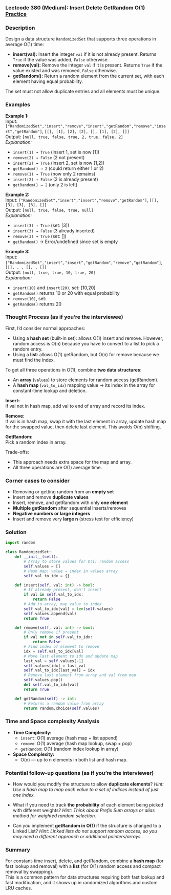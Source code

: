 ### Leetcode 380 (Medium): Insert Delete GetRandom O(1) [Practice](https://leetcode.com/problems/insert-delete-getrandom-o1)

### Description  
Design a data structure `RandomizedSet` that supports three operations in average O(1) time:
- **insert(val):** Insert the integer `val` if it is not already present. Returns `True` if the value was added, `False` otherwise.
- **remove(val):** Remove the integer `val` if it is present. Returns `True` if the value existed and was removed, `False` otherwise.
- **getRandom():** Return a random element from the current set, with each element having equal probability.

The set must not allow duplicate entries and all elements must be unique.

### Examples  

**Example 1:**  
Input: `["RandomizedSet","insert","remove","insert","getRandom","remove","insert","getRandom"]`, `[[], [1], [2], [2], [], [1], [2], []]`  
Output: `[null, true, false, true, 2, true, false, 2]`  
*Explanation:*
- `insert(1) → True` (insert 1, set is now [1])
- `remove(2) → False` (2 not present)
- `insert(2) → True` (insert 2, set is now [1,2])
- `getRandom() → 2` (could return either 1 or 2)
- `remove(1) → True` (now only 2 remains)
- `insert(2) → False` (2 is already present)
- `getRandom() → 2` (only 2 is left)

**Example 2:**  
Input: `["RandomizedSet","insert","insert","remove","getRandom"]`, `[[], [3], [3], [3], []]`  
Output: `[null, true, false, true, null]`  
*Explanation:*
- `insert(3) → True` (set: [3])
- `insert(3) → False` (3 already inserted)
- `remove(3) → True` (set: [])
- `getRandom()` → Error/undefined since set is empty

**Example 3:**  
Input: `["RandomizedSet","insert","insert","getRandom","remove","getRandom"]`, `[[], , , [], , []]`  
Output: `[null, true, true, 10, true, 20]`  
*Explanation:*
- `insert(10)` and `insert(20)`, set: [10,20]
- `getRandom()` returns 10 or 20 with equal probability
- `remove(10)`, set: 
- `getRandom()` returns 20

### Thought Process (as if you’re the interviewee)  
First, I’d consider normal approaches:
- Using a **hash set** (built-in set): allows O(1) insert and remove. However, random access is O(n) because you have to convert to a list to pick a random entry.
- Using a **list**: allows O(1) getRandom, but O(n) for remove because we must find the index.

To get all three operations in O(1), combine **two data structures**:
- An **array** (`values`) to store elements for random access (getRandom).
- A **hash map** (`val_to_idx`) mapping value → its index in the array for constant-time lookup and deletion.

**Insert:**  
If val not in hash map, add val to end of array and record its index.

**Remove:**  
If val is in hash map, swap it with the last element in array, update hash map for the swapped value, then delete last element. This avoids O(n) shifting.

**GetRandom:**  
Pick a random index in array.

Trade-offs:
- This approach needs extra space for the map and array.
- All three operations are O(1) average time.

### Corner cases to consider  
- Removing or getting random from an **empty set**
- Insert and remove **duplicate values**
- Insert, remove, and getRandom with only **one element**
- **Multiple getRandom** after sequential inserts/removes
- **Negative numbers or large integers**
- Insert and remove very **large n** (stress test for efficiency)

### Solution

```python
import random

class RandomizedSet:
    def __init__(self):
        # Array to store values for O(1) random access
        self.values = []
        # Hash map: value → index in values array
        self.val_to_idx = {}

    def insert(self, val: int) -> bool:
        # If already present, don't insert
        if val in self.val_to_idx:
            return False
        # Add to array, map value to index
        self.val_to_idx[val] = len(self.values)
        self.values.append(val)
        return True

    def remove(self, val: int) -> bool:
        # Only remove if present
        if val not in self.val_to_idx:
            return False
        # Find index of element to remove
        idx = self.val_to_idx[val]
        # Move last element to idx and update map
        last_val = self.values[-1]
        self.values[idx] = last_val
        self.val_to_idx[last_val] = idx
        # Remove last element from array and val from map
        self.values.pop()
        del self.val_to_idx[val]
        return True

    def getRandom(self) -> int:
        # Returns a random value from array
        return random.choice(self.values)
```

### Time and Space complexity Analysis  

- **Time Complexity:**  
  - `insert`: O(1) average (hash map + list append)  
  - `remove`: O(1) average (hash map lookup, swap + pop)  
  - `getRandom`: O(1) (random index lookup in array)
- **Space Complexity:**  
  - O(n) — up to n elements in both list and hash map.

### Potential follow-up questions (as if you’re the interviewer)  

- How would you modify the structure to allow **duplicate elements**?
  *Hint: Use a hash map to map each value to a set of indices instead of just one index.*

- What if you need to track **the probability** of each element being picked with different weights?
  *Hint: Think about Prefix Sum arrays or alias method for weighted random selection.*

- Can you implement **getRandom in O(1)** if the structure is changed to a Linked List?
  *Hint: Linked lists do not support random access, so you may need a different approach or additional pointers/arrays.*

### Summary
For constant-time insert, delete, and getRandom, combine a **hash map** (for fast lookup and removal) with a **list** (for O(1) random access and compact removal by swapping).  
This is a common pattern for data structures requiring both fast lookup and fast modification, and it shows up in randomized algorithms and custom LRU caches.